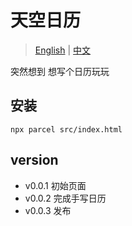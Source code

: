 # 天空日历 

> [English](./README.md) | [中文](./Chinese.md)

突然想到 想写个日历玩玩

## 安装

```
npx parcel src/index.html 
```

## version

* v0.0.1 初始页面 
* v0.0.2 完成手写日历 
* v0.0.3 发布


